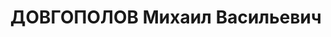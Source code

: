 ---
title: ДОВГОПОЛОВ Михаил Васильевич
description: "народився 1900, с. Тимофіївка Харківської обл., українець, освіта початкова.\
  \ \n  Проживав у м. Шепетівці, завідувач Шепетівського окрземвідділу. \n  Заарештований\
  \ 17.08.37. Звинувачення: контрреволюційна діяльність. \n  Верховним Судом СРСР\
  \ 25.11.37 засуджений до розстрілу. \n  Вирок виконаний 25.11.37 у м. Одесі. \n\
  \  Реабілітований Верховним Судом СРСР 15.11.62. \n  (П – 11979, архів УСБУ)."
---
